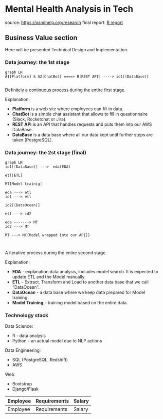 # Mental Health Analysis in Tech

source: https://osmihelp.org/research
final report: [R report](https://htmlpreview.github.io/?https://raw.githubusercontent.com/ElijahOzhmegov/mental_health_analysis/master/main.html)

## Business Value section

Here will be presented Technical Design and Implementation. 

### Data journey: the 1st stage

```mermaid
graph LR
A1[Platform] & A2[ChatBot] ====> B[REST API] ----> id1[(DataBase)]


```
Definitely a continuous process during the entire first stage.

Explanation:

* **Platform** is a web site where employees can fill in data. 
* **ChatBot** is a simple chat assistant that allows to fill in questionnaire (Slack, Rocketchat or Jira). 
* **REST API**  is an API that handles requests and puts them into our AWS DataBase.
* **DataBase** is a data base where all our data kept until further steps are taken (PostgreSQL).

### Data journey: the 2st stage (final)
```mermaid
graph LR
id1[(DataBase)] --->  eda(EDA)

etl[ETL]

MT[Model trainig]

eda ---> etl
id1 ---> etl

id2[(DataOcean)]

etl ---> id2

eda -------> MT
id2 ---> MT

MT ---> M{{Model wrapped into our API}}



```

A iterative process during the entire second stage.

Explanation:

* **EDA** - explanation data analysis, includes model search. It is expected to update ETL and the Model manually.
* **ETL** - Extract, Transform and Load to another data base that we call "DataOcean".
* **DataOcean** - a data base where we keep data prepared for Model training.
* **Model Training** - training model based on the entire data.


### Technology stack

Data Science:
* R - data analysis 
* Python - an actual model due to NLP actions 

Data Engineering:
* SQL (PostgreSQL, Redshift)
* AWS 

Web:
* Bootstrap
* Django/Flask

| Employee | Requirements | Salary |
| ---- | ---- | ---- |
| Employee | Requirements | Salary |
